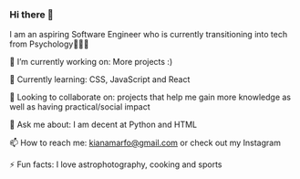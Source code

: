 ### Hi there 👋

I am an aspiring Software Engineer who is currently transitioning into tech from Psychology👩🏽‍💻

🔭 I’m currently working on: More projects :)

🌱 Currently learning: CSS, JavaScript and React

👯 Looking to collaborate on: projects that help me gain more knowledge as well as having practical/social impact

💬 Ask me about: I am decent at Python and HTML 

📫 How to reach me: kianamarfo@gmail.com or check out my Instagram 

⚡ Fun facts: I love astrophotography, cooking and sports 
